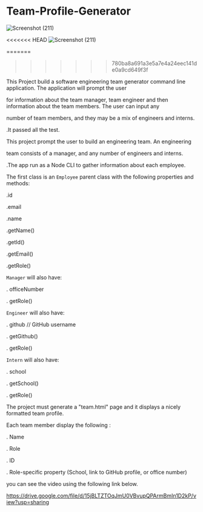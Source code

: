 # Team-Profile-Generator

![Screenshot (211)](https://user-images.githubusercontent.com/65740871/91668693-cd30a780-eacb-11ea-8741-275d52202794.png)

<<<<<<< HEAD
![Screenshot (211)](https://user-images.githubusercontent.com/65740871/91668693-cd30a780-eacb-11ea-8741-275d52202794.png)

=======
>>>>>>> 780ba8a691a3e5a7e4a24eec141de0a9cd649f3f



This Project build a software engineering team generator command line application. The application will prompt the user 


for information about the team manager, team engineer and then information about the team members. The user can input any


 number of team members, and they may be a mix of engineers and interns.



.It passed all the test.


This project prompt the user to build an engineering team. An engineering


team consists of a manager, and any number of engineers and interns.


.The app run as a Node CLI to gather information about each employee.

The first class is an `Employee` parent class with the following properties and methods:


 .id


  .email


  .name


  .getName()


   .getId()


   .getEmail()


  .getRole() 


  `Manager` will also have:

  . officeNumber

  . getRole() 


 `Engineer` will also have:

  . github  // GitHub username

  . getGithub()

  . getRole()

  `Intern` will also have:

  . school 

  . getSchool()

  . getRole()


  The project must generate a "team.html" page and it  displays a nicely formatted team profile.  
  
   Each team member display the following :

  . Name

  . Role

  . ID

   . Role-specific property (School, link to GitHub profile, or office number)













you can see the video using the following link below.

https://drive.google.com/file/d/15jBLTZTOqJmU0VBvupQPArmBmIn1D2kP/view?usp=sharing